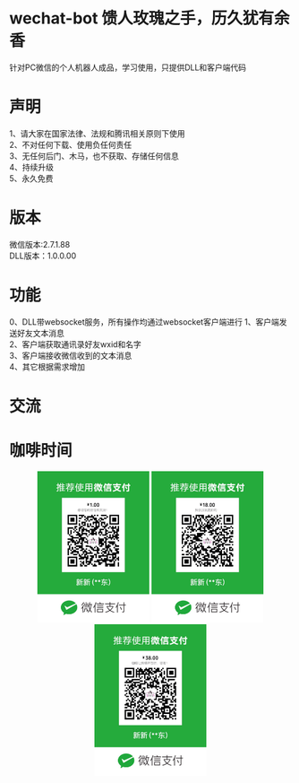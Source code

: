 # wechat-bot  馈人玫瑰之手，历久犹有余香
针对PC微信的个人机器人成品，学习使用，只提供DLL和客户端代码
# 声明
1、请大家在国家法律、法规和腾讯相关原则下使用  
2、不对任何下载、使用负任何责任  
3、无任何后门、木马，也不获取、存储任何信息  
4、持续升级  
5、永久免费  
# 版本
微信版本:2.7.1.88  
DLL版本：1.0.0.00  
# 功能
0、DLL带websocket服务，所有操作均通过websocket客户端进行
1、客户端发送好友文本消息  
2、客户端获取通讯录好友wxid和名字  
3、客户端接收微信收到的文本消息  
4、其它根据需求增加  
# 交流
# 咖啡时间

<center>
    <figure class="third">
        <img src="./pic/1.jpg" width="200"/>
        <img src="./pic/18.jpg" width="200"/>
        <img src="./pic/38.jpg" width="200"/>
    </figure>
</center>
